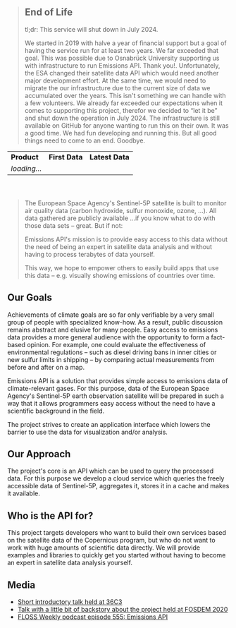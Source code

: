 > End of Life
> -----------
>
> tl;dr: This service will shut down in July 2024.
>
> We started in 2019 with halve a year of financial support but a goal of
> having the service run for at least two years. We far exceeded that goal.
> This was possible due to Osnabrück University supporting us with
> infrastructure to run Emissions API. Thank you!. Unfortunately, the ESA
> changed their satellite data API which would need another major development
> effort. At the same time, we would need to migrate the our infrastructure due
> to the current size of data we accumulated over the years. This isn't
> something we can handle with a few volunteers. We already far exceeded our
> expectations when it comes to supporting this project, therefor we decided to
> “let it be” and shut down the operation in July 2024. The infrastructure is
> still available on GitHub for anyone wanting to run this on their own. It was
> a good time. We had fun developing and running this. But all good things need
> to come to an end. Goodbye.

<center style="padding-bottom: 25px;">
<table id="statistics">
  <tr style="font-weight: 800;">
    <td>Product</td>
    <td>First Data</td>
    <td>Latest Data</td>
  </tr>
  <tr id="loading"><td><i>loading…</i></td><td></td></tr>
</table>

<!--
<a class="button" href="examples.html">
  <i class="fas fa-book"></i> Try our examples</a>
-->

</center>


> The European Space Agency's Sentinel-5P satellite is built to
> monitor air quality data (carbon hydroxide, sulfur monoxide, ozone, …). All data
> gathered are publicly available …if you know what to do with those data sets – great.
> But if not:
>
> Emissions API's mission is to provide easy access to this data without the
> need of being an expert in satellite data analysis and without having to
> process terabytes of data yourself.
>
> This way, we hope to empower others to easily build apps that use this data –
> e.g. visually showing emissions of countries over time.


Our Goals
---------

Achievements of climate goals are so far only verifiable by a very small group
of people with specialized know-how. As a result, public discussion remains
abstract and elusive for many people. Easy access to emissions data provides a
more general audience with the opportunity to form a fact-based opinion. For example,
one could evaluate the effectiveness of environmental regulations – such as
diesel driving bans in inner cities or new sulfur limits in shipping – by
comparing actual measurements from before and after on a map.

Emissions API is a solution that provides simple access to emissions data of
climate-relevant gases. For this purpose, data of the European Space Agency's
Sentinel-5P earth observation satellite will be prepared in such a way that it
allows programmers easy access without the need to have a scientific background
in the field.

The project strives to create an application interface which lowers the barrier
to use the data for visualization and/or analysis.


Our Approach
------------

The project's core is an API which can be used to query the processed data.
For this purpose we develop a cloud service which queries the freely
accessible data of Sentinel-5P, aggregates it, stores it in a cache and makes
it available.


Who is the API for?
-------------------

This project targets developers who want to build their own services based on
the satellite data of the Copernicus program, but who do not want to work with
huge amounts of scientific data directly. We will provide examples and
libraries to quickly get you started without having to become an expert in
satellite data analysis yourself.

Media
-----

 - [Short introductory talk held at 36C3](https://media.ccc.de/v/36c3-10525-lightning_talks_day_3#t=1146)
 - [Talk with a little bit of backstory about the project held at FOSDEM 2020](https://fosdem.org/2020/schedule/event/emissions_api/)
 - [FLOSS Weekly podcast episode 555: Emissions API](https://twit.tv/shows/floss-weekly/episodes/555)



<script>

const base_url = 'https://api.v2.emissions-api.org/api/v2/',
      products_url = base_url + 'products.json',
      data_range_postfix = '/data-range.json',
      table = document.getElementById('statistics'),
      loading = document.getElementById('loading');

fetch(products_url)
.then(r => r.json())
.then(response => {
  var products = response.map(p => p.name),
      urls = products.map(p => base_url + p + data_range_postfix);

  Promise.all(
    urls.map(url => fetch(url).then(response => response.json()))
  ).then(responses => {
    responses.map((range, i) => {
      var tr = document.createElement('tr');
      [
        products[i],
        new Date(range.first).toDateString(),
        new Date(range.last).toDateString()
      ].forEach(txt => {
        td = document.createElement('td');
        td.innerText = txt;
        tr.appendChild(td);
      })
      table.appendChild(tr);
      loading.remove();
    })
  })
})
</script>
